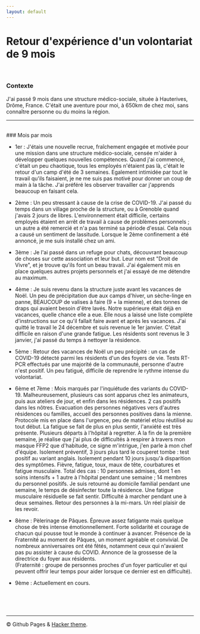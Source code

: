 ```yaml
---
layout: default
---
```


# Retour d'expérience d'un volontariat de 9 mois

<br/>

### Contexte

J'ai passé 9 mois dans une structure médico-sociale, située à Hauterives, Drôme, France. C'était une aventure pour moi, à 650km de chez moi, sans connaître personne ou du moins la région.

* * *

<br/>
### Mois par mois

- 1er : J'étais une nouvelle recrue, fraîchement engagée et motivée pour une mission dans une structure médico-sociale, censée m'aider à développer quelques nouvelles compétences. Quand j'ai commencé, c'était un peu chaotique, tous les employés n'étaient pas là, c'était le retour d'un camp d'été de 3 semaines. Egalement intimidée par tout le travail qu'ils faisaient, je ne me suis pas motivé pour donner un coup de main à la tâche. J'ai préféré les observer travailler car j'apprends beaucoup en faisant cela. <br/>

- 2ème : Un peu stressant à cause de la crise de COVID-19. J'ai passé du temps dans un village proche de la structure, ou à Grenoble quand j'avais 2 jours de libres. L'environnement était difficile, certains employés étaient en arrêt de travail à cause de problèmes personnels ; un autre a été remercié et n'a pas terminé sa période d'essai. Cela nous a causé un sentiment de lassitude. Lorsque le 2ème confinement a été annoncé, je me suis installé chez un ami. <br/>

- 3ème : Je l'ai passé dans un refuge pour chats, découvrant beaucoup de choses sur cette association et leur but. Leur nom est "Droit de Vivre", et je trouve qu'ils font un beau travail. J'ai également mis en place quelques autres projets personnels et j'ai essayé de me détendre au maximum. <br/>

- 4ème : Je suis revenu dans la structure juste avant les vacances de Noël. Un peu de précipitation due aux camps d'hiver, un sèche-linge en panne, BEAUCOUP de valises à faire (9 + la mienne), et des tonnes de draps qui avaient besoin d'être lavés. Notre supérieure était déjà en vacances, quelle chance elle a eue. Elle nous a laissé une liste complète d'instructions sur ce qu'il fallait faire avant et après les vacances. J'ai quitté le travail le 24 décembre et suis revenue le 1er janvier. C'était difficile en raison d'une grande fatigue. Les résidents sont revenus le 3 janvier, j'ai passé du temps à nettoyer la résidence. <br/>

- 5ème : Retour des vacances de Noël un peu précipité : un cas de COVID-19 détecté parmi les résidents d'un des foyers de vie. Tests RT-PCR effectués par une majorité de la communauté, personne d'autre n'est positif. Un peu fatigué, difficile de reprendre le rythme intense du volontariat. <br/>

- 6ème et 7ème : Mois marqués par l'inquiétude des variants du COVID-19. Malheureusement, plusieurs cas sont apparus chez les animateurs, puis aux ateliers de jour, et enfin dans les résidences. 2 cas positifs dans les nôtres. Evacuation des personnes négatives vers d'autres résidences ou familles, accueil des personnes positives dans la mienne. Protocole mis en place dans l'urgence, peu de matériel et/ou réutilisé au tout début. La fatigue se fait de plus en plus sentir, l'anxiété est très présente. Plusieurs départs à l'hôpital à regretter. A la fin de la première semaine, je réalise que j'ai plus de difficultés à respirer à travers mon masque FFP2 que d'habitude, ce signe m'intrigue, j'en parle à mon chef d'équipe. Isolement préventif, 3 jours plus tard le couperet tombe : test positif au variant anglais. Isolement pendant 10 jours jusqu'à disparition des symptômes. Fièvre, fatigue, toux, maux de tête, courbatures et fatigue musculaire. Total des cas : 10 personnes admises, dont 1 en soins intensifs + 1 autre à l'hôpital pendant une semaine ; 14 membres du personnel positifs. Je suis retourné au domicile familial pendant une semaine, le temps de désinfecter toute la résidence. Une fatigue musculaire résiduelle se fait sentir. Difficulté à marcher pendant une à deux semaines. Retour des personnes à la mi-mars. Un réel plaisir de les revoir. <br/>

- 8ème : Pèlerinage de Pâques. Épreuve assez fatigante mais quelque chose de très intense émotionnellement. Forte solidarité et courage de chacun qui pousse tout le monde à continuer à avancer. Présence de la Fraternité au moment de Pâques, un moment agréable et convivial. De nombreux anniversaires ont été fêtés, notamment ceux qui n'avaient pas pu assister à cause du COVID. Annonce de la grossesse de la directrice du foyer aux résidents. <br/>
(Fraternité : groupe de personnes proches d'un foyer particulier et qui peuvent offrir leur temps pour aider lorsque ce dernier est en difficulté).<br/>

- 9ème : Actuellement en cours.
<br/>
<br/>
<br/>

* * *
© Github Pages & [Hacker theme](https://pages-themes.github.io/hacker/).
